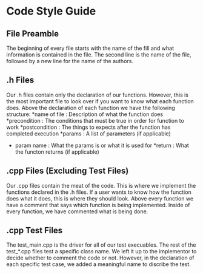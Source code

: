 # Code Style Guide
## File Preamble
The beginning of every file starts with the name of the fill and what information is contained in the file.
The second line is the name of the file, followed by a new line for the name of the authors.

## .h Files
Our .h files contain only the declaration of our functions. However, this is the most important file to look over if you want to know what each function does.
Above the declaration of each function we have the following structure:
*name of file : Description of what the function does
*precondition : The conditions that must be true in order for function to work
*postcondition : The things to expects after the function has completed execution
*params : A list of parameters (if applicable)
*    param name : What the params is or what it is used for
*return : What the functon returns (if applicable)

## .cpp Files (Excluding Test Files)
Our .cpp files contain the meat of the code. This is where we implement the functions declared in the .h files.
If a user wants to know how the function does what it does, this is where they should look.
Above every function we have a comment that says which function is being implemented.
Inside of every function, we have commented what is being done.

## .cpp Test Files
The test_main.cpp is the driver for all of our test execuables. The rest of the test_*.cpp files test a specific class name.
We left it up to the implementor to decide whether to comment the code or not. However, in the declaration of each specific test case, we added a meaningful name to discribe the test.
